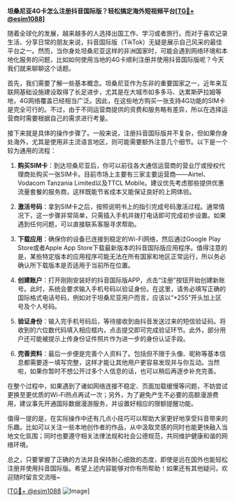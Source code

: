 **坦桑尼亚4G卡怎么注册抖音国际版？轻松搞定海外短视频平台[[TG💪+ @esim1088](https://t.me/s/esim1088)]**

随着全球化的发展，越来越多的人选择出国工作、学习或者旅行。而对于喜欢记录生活、分享日常的朋友来说，抖音国际版（TikTok）无疑是展示自己风采的最佳平台之一。然而，当你身处坦桑尼亚这样的非洲国家时，可能会遇到网络环境和本地化服务的问题，比如如何使用当地的4G卡顺利注册并使用抖音国际版呢？今天我们就来聊聊这个话题。

首先，我们需要了解一些基本概念。坦桑尼亚作为东非的重要国家之一，近年来互联网基础设施建设取得了长足进步，尤其是在大城市如多多马、达累斯萨拉姆等地，4G网络覆盖已经相当广泛。因此，在这些地方购买一张支持4G功能的SIM卡是完全可行的。不过，由于不同运营商提供的资费和服务略有差异，所以在选择运营商时需要根据自己的需求进行考量。

接下来就是具体的操作步骤了。一般来说，注册抖音国际版并不复杂，但如果你身处海外，尤其是使用非主流语言地区，则可能需要额外注意几个细节。以下是一个较为通用的流程：

1. **购买SIM卡**：到达坦桑尼亚后，你可以前往各大通信运营商的营业厅或授权代理商处购买一张SIM卡。目前市场上主要有三家主要运营商——Airtel、Vodacom Tanzania Limited以及TTCL Mobile。建议优先考虑那些提供优惠流量套餐的服务商，这样既能节省成本又能保证良好的上网体验。

2. **激活号码**：拿到SIM卡之后，按照说明书上的指引完成号码激活过程。通常情况下，这一步骤非常简单，只需插入手机并拨打电话即可完成初步设置。如果遇到任何问题，可以直接联系客服寻求帮助。

3. **下载应用**：确保你的设备已连接到稳定的Wi-Fi网络，然后通过Google Play Store或者Apple App Store下载最新版本的抖音国际版应用程序。值得注意的是，某些特定版本的应用程序可能无法在所有国家和地区正常运行，所以务必确认所下载版本是否适用于当前所在位置。

4. **创建账户**：打开刚刚安装好的抖音国际版APP，点击“注册”按钮开始创建新账号。此时，系统会要求输入手机号码以验证身份。在这里，请务必填写正确的国际格式电话号码，例如对于坦桑尼亚用户而言，应该以“+255”开头加上区号及个人号码。

5. **验证身份**：输入完手机号码后，等待接收到由抖音发送过来的短信验证码。将收到的六位数代码填入相应框内，点击提交即可完成验证环节。此外，部分用户还可能被提示上传身份证件照片作为进一步的身份认证手段。

6. **完善资料**：最后一步便是完善个人资料了。包括但不限于头像、昵称等基本信息都需要逐一填写完整，这样才能让其他用户更容易发现并与你互动。当然啦，如果你暂时不想公开过多个人信息的话，也可以稍后再逐步补充完善。

在整个过程中，如果遇到了诸如网络连接不稳定、页面加载缓慢等问题，不妨尝试更换至更优质的Wi-Fi热点再试一次；另外，为了避免产生不必要的高额漫游费用，建议事先开通国际数据漫游服务，并设置好相应的限额提醒功能。

值得一提的是，在实际操作中还有几点小技巧可以帮助大家更好地享受抖音带来的乐趣。比如可以关注一些本地创作者的作品，从中汲取灵感的同时也能更快融入当地文化氛围；同时也要遵守相关法律法规和社会公德规范，共同维护健康和谐的网络环境。

总之，只要掌握了正确的方法并且保持耐心细致的态度，即使是远在国外也能轻松注册并使用抖音国际版。希望上述内容能够对你有所帮助！如果还有其他疑问，欢迎随时留言交流哦~

[[TG💪+ @esim1088](https://t.me/s/esim1088) ![Image](https://i.postimg.cc/4NQfJmqS/Snipaste-2025-05-13-00-14-12.png)]